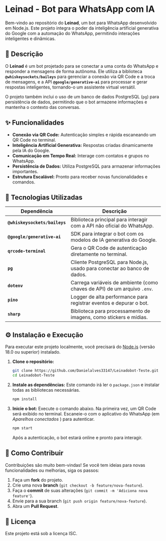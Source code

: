 # Leinad - Bot para WhatsApp com IA

Bem-vindo ao repositório do **Leinad**, um bot para WhatsApp desenvolvido em Node.js. Este projeto integra o poder da inteligência artificial generativa do Google com a automação do WhatsApp, permitindo interações inteligentes e dinâmicas.

## 📝 Descrição

O **Leinad** é um bot projetado para se conectar a uma conta do WhatsApp e responder a mensagens de forma autônoma. Ele utiliza a biblioteca **`@whiskeysockets/baileys`** para gerenciar a conexão via QR Code e a troca de mensagens, e a API **`@google/generative-ai`** para processar e gerar respostas inteligentes, tornando-o um assistente virtual versátil.

O projeto também inclui o uso de um banco de dados PostgreSQL (`pg`) para persistência de dados, permitindo que o bot armazene informações e mantenha o contexto das conversas.

## ✨ Funcionalidades

- **Conexão via QR Code:** Autenticação simples e rápida escaneando um QR Code no terminal.
- **Inteligência Artificial Generativa:** Respostas criadas dinamicamente pela IA do Google.
- **Comunicação em Tempo Real:** Interage com contatos e grupos no WhatsApp.
- **Persistência de Dados:** Utiliza PostgreSQL para armazenar informações importantes.
- **Estrutura Escalável:** Pronto para receber novas funcionalidades e comandos.

## 🚀 Tecnologias Utilizadas

| Dependência                 | Descrição                                                              |
| --------------------------- | ---------------------------------------------------------------------- |
| **`@whiskeysockets/baileys`** | Biblioteca principal para interagir com a API não oficial do WhatsApp. |
| **`@google/generative-ai`**   | SDK para integrar o bot com os modelos de IA generativa do Google.     |
| **`qrcode-terminal`**         | Gera o QR Code de autenticação diretamente no terminal.                |
| **`pg`**                      | Cliente PostgreSQL para Node.js, usado para conectar ao banco de dados.  |
| **`dotenv`**                  | Carrega variáveis de ambiente (como chaves de API) de um arquivo `.env`. |
| **`pino`**                    | Logger de alta performance para registrar eventos e depurar o bot.      |
| **`sharp`**                   | Biblioteca para processamento de imagens, como stickers e mídias.      |

## ⚙️ Instalação e Execução

Para executar este projeto localmente, você precisará do [Node.js](https://nodejs.org/ ) (versão 18.0 ou superior) instalado.

1.  **Clone o repositório:**
    ```bash
    git clone https://github.com/Danielalves33147/Leinadobot-Teste.git
    cd Leinadobot-Teste
    ```

2.  **Instale as dependências:**
    Este comando irá ler o `package.json` e instalar todas as bibliotecas necessárias.
    ```bash
    npm install
    ```

3.  **Inicie o bot:**
    Execute o comando abaixo. Na primeira vez, um QR Code será exibido no terminal. Escaneie-o com o aplicativo do WhatsApp (em *Aparelhos conectados* ) para autenticar.
    ```bash
    npm start
    ```
    Após a autenticação, o bot estará online e pronto para interagir.

## 🤝 Como Contribuir

Contribuições são muito bem-vindas! Se você tem ideias para novas funcionalidades ou melhorias, siga os passos:

1.  Faça um **fork** do projeto.
2.  Crie uma nova **branch** (`git checkout -b feature/nova-feature`).
3.  Faça o **commit** de suas alterações (`git commit -m 'Adiciona nova feature'`).
4.  Envie para a sua branch (`git push origin feature/nova-feature`).
5.  Abra um **Pull Request**.

## 📄 Licença

Este projeto está sob a licença ISC.
